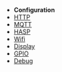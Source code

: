 <!-- docs/_sidebar.md -->

- **Configuration**
- [HTTP](./Configuration/30-http.md)
- [MQTT](./Configuration/32-mqtt.md)
- [HASP](./Configuration/33-hasp.md)
- [Wifi](./Configuration/34-wifi.md)
- [Display](./Configuration/35-display.md)
- [GPIO](./Configuration/36-gpio.md)
- [Debug](./Configuration/37-debug.md)
